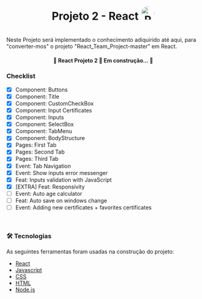 <h1 align="center"> Projeto 2 - React  <img alt="Renan-pic" height="35" style="border-radius:25px;" src="https://user-images.githubusercontent.com/36648528/139155648-84368f96-ed86-4d45-b5dc-88f35bebbac5.png"></h1>
<br>
Neste Projeto será implementado o conhecimento adiquirido até aqui, para "converter-mos" o projeto "React_Team_Project-master" em React.</br>

<h4 align="center"> 🚧  React Projeto 2 🚀 Em construção...  🚧 </h4>

### Checklist

- [x] Component: Buttons
- [x] Component: Title
- [x] Component: CustomCheckBox
- [x] Component: Input Certificates
- [x] Component: Inputs
- [x] Component: SelectBox
- [x] Component: TabMenu
- [x] Component: BodyStructure
- [x] Pages: First Tab
- [x] Pages: Second Tab
- [x] Pages: Third Tab
- [x] Event: Tab Navigation
- [x] Event: Show inputs error messenger
- [x] Feat: Inputs validation with JavaScript
- [x] [EXTRA] Feat: Responsivity
- [ ] Event: Auto age calculator
- [ ] Feat: Auto save on windows change
- [ ] Event: Adding new certificates + favorites certificates
</br>

### 🛠 Tecnologias

As seguintes ferramentas foram usadas na construção do projeto:

- [React](https://pt-br.reactjs.org/)
- [Javascript](https://www.javascript.com/)
- [CSS](https://reactnative.dev/)
- [HTML](https://www.typescriptlang.org/)
- [Node.js](https://nodejs.org/en/)

<!-- 
https://www.google.com/search?q=personalizar+perfil+github+pacman&client=firefox-b-d&ei=n91_YaqHCdbW1sQP4vGoiAY&oq=personalizar+perfil+github+pacman&gs_lcp=Cgdnd3Mtd2l6EAMyBQgAEM0CMgUIABDNAjoHCAAQRxCwAzoGCAAQFhAeOggIIRAWEB0QHjoFCCEQoAE6BwghEAoQoAFKBAhBGABQiRZYyTBgvTJoAnACeACAAd8BiAGPCZIBBTAuNy4xmAEAoAEByAEIwAEB&sclient=gws-wiz&ved=0ahUKEwjq0rablffzAhVWq5UCHeI4CmEQ4dUDCA0&uact=5

https://www.google.com/search?q=personalizar+perfil+github+pacman&client=firefox-b-d&ei=n91_YaqHCdbW1sQP4vGoiAY&oq=personalizar+perfil+github+pacman&gs_lcp=Cgdnd3Mtd2l6EAMyBQgAEM0CMgUIABDNAjoHCAAQRxCwAzoGCAAQFhAeOggIIRAWEB0QHjoFCCEQoAE6BwghEAoQoAFKBAhBGABQiRZYyTBgvTJoAnACeACAAd8BiAGPCZIBBTAuNy4xmAEAoAEByAEIwAEB&sclient=gws-wiz&ved=0ahUKEwjq0rablffzAhVWq5UCHeI4CmEQ4dUDCA0&uact=5 -->
